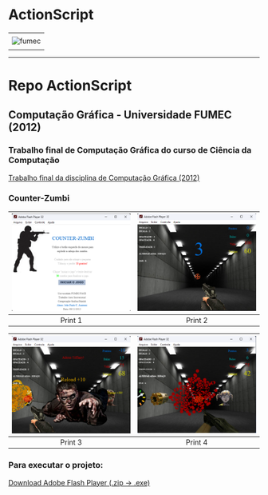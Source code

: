 # ActionScript

<div align="center">
    <table>
        <tr>
         <td align="center"></td>
        </tr> 
        <tr>
            <td>
                <img alt="fumec" src="https://joaopauloaramuni.github.io/image/fumec-logo.jpg?raw=true"/>
            </td>
        </tr>
        <tr>
            <td align="center"></td>
        </tr> 
    </table>
</div>

-----

# Repo ActionScript

## Computação Gráfica - Universidade FUMEC (2012)

### Trabalho final de Computação Gráfica do curso de Ciência da Computação

[Trabalho final da disciplina de Computação Gráfica (2012)](https://github.com/joaopauloaramuni/actionscript/tree/main/PROJETOS/AI_CG_JOAO_PAULO_CARNEIRO_ARAMUNI)

### Counter-Zumbi

| ![Print 1](https://github.com/joaopauloaramuni/actionscript/raw/main/PROJETOS/AI_CG_JOAO_PAULO_CARNEIRO_ARAMUNI/imgs/counter-zumbi1.png) | ![Print 2](https://github.com/joaopauloaramuni/actionscript/raw/main/PROJETOS/AI_CG_JOAO_PAULO_CARNEIRO_ARAMUNI/imgs/counter-zumbi2.png) |
|:---------------------------------------------------------------------------------------------------:|:---------------------------------------------------------------------------------------------------:|
| Print 1                                                                                             | Print 2                                                                                             |

| ![Print 3](https://github.com/joaopauloaramuni/actionscript/raw/main/PROJETOS/AI_CG_JOAO_PAULO_CARNEIRO_ARAMUNI/imgs/counter-zumbi3.png) | ![Print 4](https://github.com/joaopauloaramuni/actionscript/raw/main/PROJETOS/AI_CG_JOAO_PAULO_CARNEIRO_ARAMUNI/imgs/counter-zumbi4.png) |
|:---------------------------------------------------------------------------------------------------:|:---------------------------------------------------------------------------------------------------:|
| Print 3                                                                                             | Print 4                                                                                             |

### Para executar o projeto: 

[Download Adobe Flash Player (.zip -> .exe)](https://github.com/joaopauloaramuni/actionscript/raw/refs/heads/main/ADOBE%20FLASH%20PLAYER/flashplayer_32_sa.zip)
